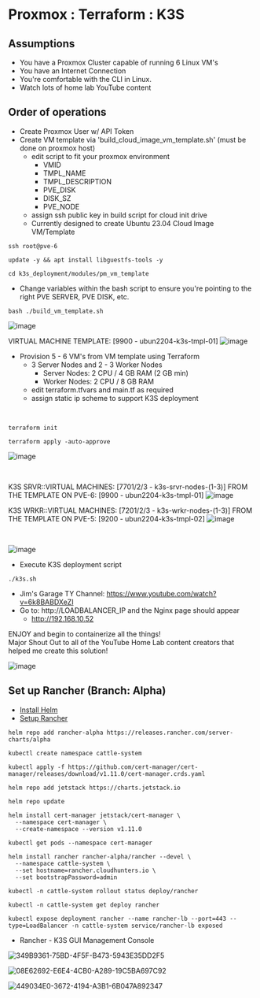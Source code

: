 # Proxmox : Terraform : K3S

## Assumptions
* You have a Proxmox Cluster capable of running 6 Linux VM's
* You have an Internet Connection
* You're comfortable with the CLI in Linux.
* Watch lots of home lab YouTube content
    
## Order of operations
* Create Proxmox User w/ API Token
* Create VM template via 'build_cloud_image_vm_template.sh' (must be done on proxmox host)
  * edit script to fit your proxmox environment
    * VMID
    * TMPL_NAME
    * TMPL_DESCRIPTION
    * PVE_DISK
    * DISK_SZ
    * PVE_NODE
  * assign ssh public key in build script for cloud init drive
  * Currently designed to create Ubuntu 23.04 Cloud Image VM/Template

```console
ssh root@pve-6
```
```console
update -y && apt install libguestfs-tools -y
```
```console
cd k3s_deployment/modules/pm_vm_template
```

* Change variables within the bash script to ensure you're pointing to the right PVE SERVER, PVE DISK, etc.
```console
bash ./build_vm_template.sh
```

![image](https://github.com/dcodev1702/terraform_proxmox_vm/assets/32214072/2948124e-76bd-4f54-8c78-3459f73d38d4)

VIRTUAL MACHINE TEMPLATE: [9900 - ubun2204-k3s-tmpl-01]
![image](https://github.com/dcodev1702/terraform_proxmox_vm/assets/32214072/8fd59f13-8970-43e5-83d7-79e0c80ae2ed)


* Provision 5 - 6 VM's from VM template using Terraform
  * 3 Server Nodes and 2 - 3 Worker Nodes
    * Server Nodes: 2 CPU / 4 GB RAM  (2 GB min)
    * Worker Nodes: 2 CPU / 8 GB RAM
  * edit terraform.tfvars and main.tf as required
  * assign static ip scheme to support K3S deployment
<br />

```console
terraform init
```
```console
terraform apply -auto-approve
```

![image](https://github.com/dcodev1702/terraform_proxmox_vm/assets/32214072/d796d06c-e695-45ee-9da6-7032fa4a363d)

<br />

K3S SRVR::VIRTUAL MACHINES: [7701/2/3 - k3s-srvr-nodes-(1-3)] FROM THE TEMPLATE ON PVE-6: [9900 - ubun2204-k3s-tmpl-01]
![image](https://github.com/dcodev1702/terraform_proxmox_vm/assets/32214072/a8368d38-0dd0-486b-8dc4-f9bdf97c1c30)


K3S WRKR::VIRTUAL MACHINES: [7201/2/3 - k3s-wrkr-nodes-(1-3)] FROM THE TEMPLATE ON PVE-5: [9200 - ubun2204-k3s-tmpl-02]
![image](https://github.com/dcodev1702/terraform_proxmox_vm/assets/32214072/35a56f05-ad66-436f-ae65-9e9e737cdbac)

<br />

![image](https://github.com/dcodev1702/terraform_proxmox_vm/assets/32214072/8dbf61c8-4622-442b-b2d5-81d328964d42)

* Execute K3S deployment script
```console
./k3s.sh
```
  * Jim's Garage TY Channel: https://www.youtube.com/watch?v=6k8BABDXeZI
  * Go to: http://LOADBALANCER_IP and the Nginx page should appear
    * http://192.168.10.52

ENJOY and begin to containerize all the things! <br />
Major Shout Out to all of the YouTube Home Lab content creators that helped me create this solution! <br />

![image](https://github.com/dcodev1702/terraform_proxmox_vm/assets/32214072/6c45d71b-9edb-4ef7-a3e1-cf5770c0f99f)

## Set up Rancher (Branch: Alpha)
* [Install Helm](https://helm.sh/docs/intro/install/)
* [Setup Rancher](https://ranchermanager.docs.rancher.com/pages-for-subheaders/install-upgrade-on-a-kubernetes-cluster)
```console
helm repo add rancher-alpha https://releases.rancher.com/server-charts/alpha
```
```console
kubectl create namespace cattle-system
```
```console
kubectl apply -f https://github.com/cert-manager/cert-manager/releases/download/v1.11.0/cert-manager.crds.yaml
```
```console
helm repo add jetstack https://charts.jetstack.io
```
```console
helm repo update
```
```console
helm install cert-manager jetstack/cert-manager \
  --namespace cert-manager \
  --create-namespace --version v1.11.0
```
```console
kubectl get pods --namespace cert-manager
```
```console
helm install rancher rancher-alpha/rancher --devel \
  --namespace cattle-system \
  --set hostname=rancher.cloudhunters.io \
  --set bootstrapPassword=admin
```
```console
kubectl -n cattle-system rollout status deploy/rancher
```
```console
kubectl -n cattle-system get deploy rancher
```
```console
kubectl expose deployment rancher --name rancher-lb --port=443 --type=LoadBalancer -n cattle-system service/rancher-lb exposed
```

* Rancher - K3S GUI Management Console

![349B9361-75BD-4F5F-B473-5943E35DD2F5](https://github.com/dcodev1702/terraform_proxmox_vm/assets/32214072/5a395e8e-c85b-45f8-9185-85f606b76b55)

![08E62692-E6E4-4CB0-A289-19C5BA697C92](https://github.com/dcodev1702/terraform_proxmox_vm/assets/32214072/add56d1c-b21f-4f1b-b24a-fb44e21fc09e)

![449034E0-3672-4194-A3B1-6B047A892347](https://github.com/dcodev1702/terraform_proxmox_vm/assets/32214072/257999e0-992a-4dc2-9f52-cc5c4aa4fc84)



